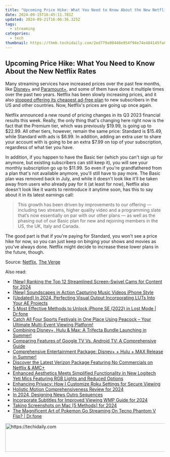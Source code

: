 ```yaml
---
title: "Upcoming Price Hike: What You Need to Know About the New Netflix Rates"
date: 2024-09-15T16:45:11.781Z
updated: 2024-09-21T16:06:36.325Z
tags:
  - streaming
categories:
  - tech
thumbnail: https://thmb.techidaily.com/2ed779a90446e954f94e74e484145fa08b9476978f937cb6e50b9af175371190.jpg
---
```


## Upcoming Price Hike: What You Need to Know About the New Netflix Rates

Many streaming services have increased prices over the past few months, like [Disney+](https://instagram-clips.techidaily.com/new-2024-approved-strategizing-your-approach-highlight-and-story-downloads/) and [Paramount+](https://ios-unlock.techidaily.com/8-safe-and-effective-methods-to-unlock-your-apple-iphone-14-pro-without-a-passcode-by-drfone-ios/), and some of them have done it multiple times over the past two years. Netflix has been slowly increasing prices, and it also [stopped offering its cheapest ad-free plan](https://article-tips.techidaily.com/building-bonds-youtube-and-brands-in-unity/) to new subscribers in the US and other countries. Now, Netflix's prices are going up once again.

 Netflix announced a new round of pricing changes in its Q3 2023 financial results this week. Really, the only thing that's changing here right now is the fact that the Premium tier, which was previously $19.99, is going up to $22.99\. All other tiers, however, remain the same price: Standard is $15.49, while Standard with ads is $6.99\. In addition, adding an extra user to share your account with is going to be an extra $7.99 on top of your subscription, regardless of what tier you have.

 In addition, if you happen to have the Basic tier (which you can't sign up for anymore, but existing subscribers can still keep it), you will see your monthly subscription go up to $11.99\. So even if you're grandfathered from a plan that's not available anymore, you'll still have to pay more. The Basic plan was removed back in July, and while it doesn't look like it'll be taken away from users who already pay for it (at least for now), Netflix also doesn't look like it wants to reintroduce it anytime soon, has this to say about it in its latest earnings call:

> This growth has been driven by improvements to our offering — including two streams, higher quality video and a programming slate that’s now essentially on par with our other plans — as well as the phasing out of our Basic plan for new and rejoining members in the US, the UK, Italy and Canada.

 The good part is that if you're paying for Standard, you won't see a price hike for now, so you can just keep on binging your shows and movies as you've always done. Netflix might decide to increase these lower plans in the future, though.

 Source: [Netflix](https://s22.q4cdn.com/959853165/files/doc%5Ffinancials/2023/q3/FINAL-Q3-23-Shareholder-Letter.pdf), [The Verge](https://www.theverge.com/2023/10/18/23922319/netflix-q3-earnings-2023-price-hike-increase-basic-premium)

<ins class="adsbygoogle"
     style="display:block"
     data-ad-format="autorelaxed"
     data-ad-client="ca-pub-7571918770474297"
     data-ad-slot="1223367746"></ins>

<ins class="adsbygoogle"
     style="display:block"
     data-ad-client="ca-pub-7571918770474297"
     data-ad-slot="8358498916"
     data-ad-format="auto"
     data-full-width-responsive="true"></ins>

<span class="atpl-alsoreadstyle">Also read:</span>
<div><ul>
<li><a href="https://youtube-zero.techidaily.com/anking-the-top-12-streamlined-screen-swivel-cams-for-content-for-2024/"><u>[New] Ranking the Top 12 Streamlined Screen-Swivel Cams for Content for 2024</u></a></li>
<li><a href="https://fox-helps.techidaily.com/new-soundscapes-in-action-capturing-music-videos-iphone-style/"><u>[New] Soundscapes in Action Capturing Music Videos iPhone Style</u></a></li>
<li><a href="https://fox-helps.techidaily.com/updated-in-2024-perfecting-visual-output-incorporating-luts-into-your-ae-projects/"><u>[Updated] In 2024, Perfecting Visual Output Incorporating LUTs Into Your AE Projects</u></a></li>
<li><a href="https://iphone-unlock.techidaily.com/5-most-effective-methods-to-unlock-iphone-se-2022-in-lost-mode-drfone-by-drfone-ios/"><u>5 Most Effective Methods to Unlock iPhone SE (2022) in Lost Mode | Dr.fone</u></a></li>
<li><a href="https://media-tips.techidaily.com/catch-all-four-sports-festivals-in-one-place-using-peacock-your-ultimate-multi-event-viewing-platform/"><u>Catch All Four Sports Festivals in One Place Using Peacock – Your Ultimate Multi-Event Viewing Platform!</u></a></li>
<li><a href="https://media-tips.techidaily.com/combining-disneyplus-hulu-and-max-a-trifecta-bundle-launching-in-summer/"><u>Combining Disney+, Hulu & Max: A Trifecta Bundle Launching in Summer!</u></a></li>
<li><a href="https://media-tips.techidaily.com/comparing-features-of-google-tv-vs-android-tv-a-comprehensive-guide/"><u>Comparing Features of Google TV Vs. Android TV: A Comprehensive Guide</u></a></li>
<li><a href="https://media-tips.techidaily.com/comprehensive-entertainment-package-disneyplus-plus-hulu-plus-max-release-in-summer/"><u>Comprehensive Entertainment Package: Disney+ + Hulu + MAX Release in Summer!</u></a></li>
<li><a href="https://media-tips.techidaily.com/discover-the-latest-verizon-package-featuring-no-commercials-on-netflix-and-amcplus/"><u>Discover the Latest Verizon Package Featuring No Commercials on Netflix & AMC+</u></a></li>
<li><a href="https://media-tips.techidaily.com/enhanced-aesthetics-meets-simplified-functionality-in-new-logitech-yeti-mics-featuring-rgb-lights-and-reduced-options/"><u>Enhanced Aesthetics Meets Simplified Functionality in New Logitech Yeti Mics Featuring RGB Lights and Reduced Options</u></a></li>
<li><a href="https://media-tips.techidaily.com/enhancing-privacy-how-i-customize-roku-settings-for-secure-viewing/"><u>Enhancing Privacy: How I Customize Roku Settings for Secure Viewing</u></a></li>
<li><a href="https://fox-cloud.techidaily.com/holistic-motion-comprehensiveness-review-for-2024/"><u>Holistic Motion Comprehensiveness Review for 2024</u></a></li>
<li><a href="https://youtube-web.techidaily.com/24-designing-news-outro-sequences/"><u>In 2024, Designing News Outro Sequences</u></a></li>
<li><a href="https://some-knowledge.techidaily.com/incorporate-subtitles-for-improved-viewing-wmp-guide-for-2024/"><u>Incorporate Subtitles for Improved Viewing WMP Guide for 2024</u></a></li>
<li><a href="https://screen-video-capture.techidaily.com/taking-screenshots-on-mac-5-methods-for-2024/"><u>Taking Screenshots on Mac [5 Methods] for 2024</u></a></li>
<li><a href="https://android-pokemon-go.techidaily.com/the-magnificent-art-of-pokemon-go-streaming-on-tecno-phantom-v-flip-drfone-by-drfone-virtual-android/"><u>The Magnificent Art of Pokemon Go Streaming On Tecno Phantom V Flip? | Dr.fone</u></a></li>
</ul></div>

<!-- affiliate ads begin -->
<a href="https://ephamedtechinc.pxf.io/c/5597632/2126492/26400" target="_top" id="2126492">
  <img src="//a.impactradius-go.com/display-ad/26400-2126492" border="0" alt="https://techidaily.com" width="640" height="90"/>
</a>
<img height="0" width="0" src="https://ephamedtechinc.pxf.io/i/5597632/2126492/26400" style="position:absolute;visibility:hidden;" border="0" />
<!-- affiliate ads end -->

